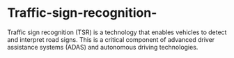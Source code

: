 # Traffic-sign-recognition-
Traffic sign recognition (TSR) is a technology that enables vehicles to detect and interpret road signs. This is a critical component of advanced driver assistance systems (ADAS) and autonomous driving technologies.

